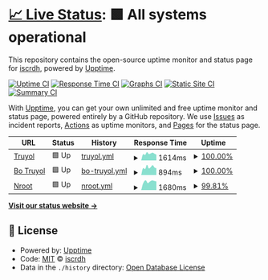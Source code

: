 # [📈 Live Status](https://iscrdh.github.io/upptime): <!--live status--> **🟩 All systems operational**

This repository contains the open-source uptime monitor and status page for [iscrdh](https://iscrdh.github.io/upptime), powered by [Upptime](https://github.com/upptime/upptime).

[![Uptime CI](https://github.com/iscrdh/upptime/workflows/Uptime%20CI/badge.svg)](https://github.com/iscrdh/upptime/actions?query=workflow%3A%22Uptime+CI%22)
[![Response Time CI](https://github.com/iscrdh/upptime/workflows/Response%20Time%20CI/badge.svg)](https://github.com/iscrdh/upptime/actions?query=workflow%3A%22Response+Time+CI%22)
[![Graphs CI](https://github.com/iscrdh/upptime/workflows/Graphs%20CI/badge.svg)](https://github.com/iscrdh/upptime/actions?query=workflow%3A%22Graphs+CI%22)
[![Static Site CI](https://github.com/iscrdh/upptime/workflows/Static%20Site%20CI/badge.svg)](https://github.com/iscrdh/upptime/actions?query=workflow%3A%22Static+Site+CI%22)
[![Summary CI](https://github.com/iscrdh/upptime/workflows/Summary%20CI/badge.svg)](https://github.com/iscrdh/upptime/actions?query=workflow%3A%22Summary+CI%22)

With [Upptime](https://upptime.js.org), you can get your own unlimited and free uptime monitor and status page, powered entirely by a GitHub repository. We use [Issues](https://github.com/iscrdh/upptime/issues) as incident reports, [Actions](https://github.com/iscrdh/upptime/actions) as uptime monitors, and [Pages](https://iscrdh.github.io/upptime) for the status page.

<!--start: status pages-->
<!-- This summary is generated by Upptime (https://github.com/upptime/upptime) -->
<!-- Do not edit this manually, your changes will be overwritten -->
<!-- prettier-ignore -->
| URL | Status | History | Response Time | Uptime |
| --- | ------ | ------- | ------------- | ------ |
| <img alt="" src="https://icons.duckduckgo.com/ip3/truyol.com.ico" height="13"> [Truyol](https://truyol.com/) | 🟩 Up | [truyol.yml](https://github.com/iscrdh/upptime/commits/HEAD/history/truyol.yml) | <details><summary><img alt="Response time graph" src="./graphs/truyol/response-time-week.png" height="20"> 1614ms</summary><br><a href="https://iscrdh.github.io/upptime/history/truyol"><img alt="Response time 1407" src="https://img.shields.io/endpoint?url=https%3A%2F%2Fraw.githubusercontent.com%2Fiscrdh%2Fupptime%2FHEAD%2Fapi%2Ftruyol%2Fresponse-time.json"></a><br><a href="https://iscrdh.github.io/upptime/history/truyol"><img alt="24-hour response time 1353" src="https://img.shields.io/endpoint?url=https%3A%2F%2Fraw.githubusercontent.com%2Fiscrdh%2Fupptime%2FHEAD%2Fapi%2Ftruyol%2Fresponse-time-day.json"></a><br><a href="https://iscrdh.github.io/upptime/history/truyol"><img alt="7-day response time 1614" src="https://img.shields.io/endpoint?url=https%3A%2F%2Fraw.githubusercontent.com%2Fiscrdh%2Fupptime%2FHEAD%2Fapi%2Ftruyol%2Fresponse-time-week.json"></a><br><a href="https://iscrdh.github.io/upptime/history/truyol"><img alt="30-day response time 1724" src="https://img.shields.io/endpoint?url=https%3A%2F%2Fraw.githubusercontent.com%2Fiscrdh%2Fupptime%2FHEAD%2Fapi%2Ftruyol%2Fresponse-time-month.json"></a><br><a href="https://iscrdh.github.io/upptime/history/truyol"><img alt="1-year response time 1448" src="https://img.shields.io/endpoint?url=https%3A%2F%2Fraw.githubusercontent.com%2Fiscrdh%2Fupptime%2FHEAD%2Fapi%2Ftruyol%2Fresponse-time-year.json"></a></details> | <details><summary><a href="https://iscrdh.github.io/upptime/history/truyol">100.00%</a></summary><a href="https://iscrdh.github.io/upptime/history/truyol"><img alt="All-time uptime 99.58%" src="https://img.shields.io/endpoint?url=https%3A%2F%2Fraw.githubusercontent.com%2Fiscrdh%2Fupptime%2FHEAD%2Fapi%2Ftruyol%2Fuptime.json"></a><br><a href="https://iscrdh.github.io/upptime/history/truyol"><img alt="24-hour uptime 100.00%" src="https://img.shields.io/endpoint?url=https%3A%2F%2Fraw.githubusercontent.com%2Fiscrdh%2Fupptime%2FHEAD%2Fapi%2Ftruyol%2Fuptime-day.json"></a><br><a href="https://iscrdh.github.io/upptime/history/truyol"><img alt="7-day uptime 100.00%" src="https://img.shields.io/endpoint?url=https%3A%2F%2Fraw.githubusercontent.com%2Fiscrdh%2Fupptime%2FHEAD%2Fapi%2Ftruyol%2Fuptime-week.json"></a><br><a href="https://iscrdh.github.io/upptime/history/truyol"><img alt="30-day uptime 98.63%" src="https://img.shields.io/endpoint?url=https%3A%2F%2Fraw.githubusercontent.com%2Fiscrdh%2Fupptime%2FHEAD%2Fapi%2Ftruyol%2Fuptime-month.json"></a><br><a href="https://iscrdh.github.io/upptime/history/truyol"><img alt="1-year uptime 99.85%" src="https://img.shields.io/endpoint?url=https%3A%2F%2Fraw.githubusercontent.com%2Fiscrdh%2Fupptime%2FHEAD%2Fapi%2Ftruyol%2Fuptime-year.json"></a></details>
| <img alt="" src="https://icons.duckduckgo.com/ip3/bo.truyol.com.ico" height="13"> [Bo Truyol](https://bo.truyol.com/) | 🟩 Up | [bo-truyol.yml](https://github.com/iscrdh/upptime/commits/HEAD/history/bo-truyol.yml) | <details><summary><img alt="Response time graph" src="./graphs/bo-truyol/response-time-week.png" height="20"> 894ms</summary><br><a href="https://iscrdh.github.io/upptime/history/bo-truyol"><img alt="Response time 960" src="https://img.shields.io/endpoint?url=https%3A%2F%2Fraw.githubusercontent.com%2Fiscrdh%2Fupptime%2FHEAD%2Fapi%2Fbo-truyol%2Fresponse-time.json"></a><br><a href="https://iscrdh.github.io/upptime/history/bo-truyol"><img alt="24-hour response time 735" src="https://img.shields.io/endpoint?url=https%3A%2F%2Fraw.githubusercontent.com%2Fiscrdh%2Fupptime%2FHEAD%2Fapi%2Fbo-truyol%2Fresponse-time-day.json"></a><br><a href="https://iscrdh.github.io/upptime/history/bo-truyol"><img alt="7-day response time 894" src="https://img.shields.io/endpoint?url=https%3A%2F%2Fraw.githubusercontent.com%2Fiscrdh%2Fupptime%2FHEAD%2Fapi%2Fbo-truyol%2Fresponse-time-week.json"></a><br><a href="https://iscrdh.github.io/upptime/history/bo-truyol"><img alt="30-day response time 1014" src="https://img.shields.io/endpoint?url=https%3A%2F%2Fraw.githubusercontent.com%2Fiscrdh%2Fupptime%2FHEAD%2Fapi%2Fbo-truyol%2Fresponse-time-month.json"></a><br><a href="https://iscrdh.github.io/upptime/history/bo-truyol"><img alt="1-year response time 990" src="https://img.shields.io/endpoint?url=https%3A%2F%2Fraw.githubusercontent.com%2Fiscrdh%2Fupptime%2FHEAD%2Fapi%2Fbo-truyol%2Fresponse-time-year.json"></a></details> | <details><summary><a href="https://iscrdh.github.io/upptime/history/bo-truyol">100.00%</a></summary><a href="https://iscrdh.github.io/upptime/history/bo-truyol"><img alt="All-time uptime 99.64%" src="https://img.shields.io/endpoint?url=https%3A%2F%2Fraw.githubusercontent.com%2Fiscrdh%2Fupptime%2FHEAD%2Fapi%2Fbo-truyol%2Fuptime.json"></a><br><a href="https://iscrdh.github.io/upptime/history/bo-truyol"><img alt="24-hour uptime 100.00%" src="https://img.shields.io/endpoint?url=https%3A%2F%2Fraw.githubusercontent.com%2Fiscrdh%2Fupptime%2FHEAD%2Fapi%2Fbo-truyol%2Fuptime-day.json"></a><br><a href="https://iscrdh.github.io/upptime/history/bo-truyol"><img alt="7-day uptime 100.00%" src="https://img.shields.io/endpoint?url=https%3A%2F%2Fraw.githubusercontent.com%2Fiscrdh%2Fupptime%2FHEAD%2Fapi%2Fbo-truyol%2Fuptime-week.json"></a><br><a href="https://iscrdh.github.io/upptime/history/bo-truyol"><img alt="30-day uptime 98.63%" src="https://img.shields.io/endpoint?url=https%3A%2F%2Fraw.githubusercontent.com%2Fiscrdh%2Fupptime%2FHEAD%2Fapi%2Fbo-truyol%2Fuptime-month.json"></a><br><a href="https://iscrdh.github.io/upptime/history/bo-truyol"><img alt="1-year uptime 99.66%" src="https://img.shields.io/endpoint?url=https%3A%2F%2Fraw.githubusercontent.com%2Fiscrdh%2Fupptime%2FHEAD%2Fapi%2Fbo-truyol%2Fuptime-year.json"></a></details>
| <img alt="" src="https://icons.duckduckgo.com/ip3/www.nroot.es.ico" height="13"> [Nroot](https://www.nroot.es/) | 🟩 Up | [nroot.yml](https://github.com/iscrdh/upptime/commits/HEAD/history/nroot.yml) | <details><summary><img alt="Response time graph" src="./graphs/nroot/response-time-week.png" height="20"> 1680ms</summary><br><a href="https://iscrdh.github.io/upptime/history/nroot"><img alt="Response time 1748" src="https://img.shields.io/endpoint?url=https%3A%2F%2Fraw.githubusercontent.com%2Fiscrdh%2Fupptime%2FHEAD%2Fapi%2Fnroot%2Fresponse-time.json"></a><br><a href="https://iscrdh.github.io/upptime/history/nroot"><img alt="24-hour response time 1542" src="https://img.shields.io/endpoint?url=https%3A%2F%2Fraw.githubusercontent.com%2Fiscrdh%2Fupptime%2FHEAD%2Fapi%2Fnroot%2Fresponse-time-day.json"></a><br><a href="https://iscrdh.github.io/upptime/history/nroot"><img alt="7-day response time 1680" src="https://img.shields.io/endpoint?url=https%3A%2F%2Fraw.githubusercontent.com%2Fiscrdh%2Fupptime%2FHEAD%2Fapi%2Fnroot%2Fresponse-time-week.json"></a><br><a href="https://iscrdh.github.io/upptime/history/nroot"><img alt="30-day response time 1686" src="https://img.shields.io/endpoint?url=https%3A%2F%2Fraw.githubusercontent.com%2Fiscrdh%2Fupptime%2FHEAD%2Fapi%2Fnroot%2Fresponse-time-month.json"></a><br><a href="https://iscrdh.github.io/upptime/history/nroot"><img alt="1-year response time 1741" src="https://img.shields.io/endpoint?url=https%3A%2F%2Fraw.githubusercontent.com%2Fiscrdh%2Fupptime%2FHEAD%2Fapi%2Fnroot%2Fresponse-time-year.json"></a></details> | <details><summary><a href="https://iscrdh.github.io/upptime/history/nroot">99.81%</a></summary><a href="https://iscrdh.github.io/upptime/history/nroot"><img alt="All-time uptime 99.62%" src="https://img.shields.io/endpoint?url=https%3A%2F%2Fraw.githubusercontent.com%2Fiscrdh%2Fupptime%2FHEAD%2Fapi%2Fnroot%2Fuptime.json"></a><br><a href="https://iscrdh.github.io/upptime/history/nroot"><img alt="24-hour uptime 98.70%" src="https://img.shields.io/endpoint?url=https%3A%2F%2Fraw.githubusercontent.com%2Fiscrdh%2Fupptime%2FHEAD%2Fapi%2Fnroot%2Fuptime-day.json"></a><br><a href="https://iscrdh.github.io/upptime/history/nroot"><img alt="7-day uptime 99.81%" src="https://img.shields.io/endpoint?url=https%3A%2F%2Fraw.githubusercontent.com%2Fiscrdh%2Fupptime%2FHEAD%2Fapi%2Fnroot%2Fuptime-week.json"></a><br><a href="https://iscrdh.github.io/upptime/history/nroot"><img alt="30-day uptime 97.10%" src="https://img.shields.io/endpoint?url=https%3A%2F%2Fraw.githubusercontent.com%2Fiscrdh%2Fupptime%2FHEAD%2Fapi%2Fnroot%2Fuptime-month.json"></a><br><a href="https://iscrdh.github.io/upptime/history/nroot"><img alt="1-year uptime 99.44%" src="https://img.shields.io/endpoint?url=https%3A%2F%2Fraw.githubusercontent.com%2Fiscrdh%2Fupptime%2FHEAD%2Fapi%2Fnroot%2Fuptime-year.json"></a></details>

<!--end: status pages-->

[**Visit our status website →**](https://iscrdh.github.io/upptime)

## 📄 License

- Powered by: [Upptime](https://github.com/upptime/upptime)
- Code: [MIT](./LICENSE) © [iscrdh](https://iscrdh.github.io/upptime)
- Data in the `./history` directory: [Open Database License](https://opendatacommons.org/licenses/odbl/1-0/)
